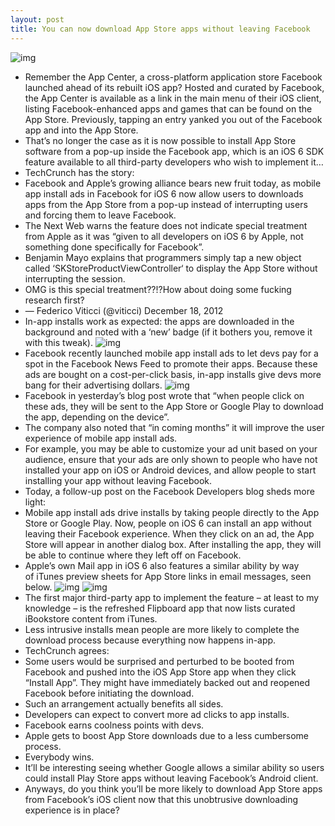 ```yaml
---
layout: post
title: You can now download App Store apps without leaving Facebook
---
```

![img](http://media.idownloadblog.com/wp-content/uploads/2012/12/Facebook-for-iOS-App-Store-installs-001.jpg)
* Remember the App Center, a cross-platform application store Facebook launched ahead of its rebuilt iOS app? Hosted and curated by Facebook, the App Center is available as a link in the main menu of their iOS client, listing Facebook-enhanced apps and games that can be found on the App Store. Previously, tapping an entry yanked you out of the Facebook app and into the App Store.
* That’s no longer the case as it is now possible to install App Store software from a pop-up inside the Facebook app, which is an iOS 6 SDK feature available to all third-party developers who wish to implement it…
* TechCrunch has the story:
* Facebook and Apple’s growing alliance bears new fruit today, as mobile app install ads in Facebook for iOS 6 now allow users to downloads apps from the App Store from a pop-up instead of interrupting users and forcing them to leave Facebook.
* The Next Web warns the feature does not indicate special treatment from Apple as it was “given to all developers on iOS 6 by Apple, not something done specifically for Facebook”.
* Benjamin Mayo explains that programmers simply tap a new object called ‘SKStoreProductViewController‘ to display the App Store without interrupting the session.
* OMG is this special treatment??!?How about doing some fucking research first?
* — Federico Viticci (@viticci) December 18, 2012
* In-app installs work as expected: the apps are downloaded in the background and noted with a ‘new’ badge (if it bothers you, remove it with this tweak).
![img](http://media.idownloadblog.com/wp-content/uploads/2012/12/Facebook-for-iOS-App-Store-installs-003.jpg)
* Facebook recently launched mobile app install ads to let devs pay for a spot in the Facebook News Feed to promote their apps. Because these ads are bought on a cost-per-click basis, in-app installs give devs more bang for their advertising dollars.
![img](http://media.idownloadblog.com/wp-content/uploads/2012/12/Facebook-for-iOS-App-Store-installs-002.png)
* Facebook in yesterday’s blog post wrote that “when people click on these ads, they will be sent to the App Store or Google Play to download the app, depending on the device”.
* The company also noted that “in coming months” it will improve the user experience of mobile app install ads.
* For example, you may be able to customize your ad unit based on your audience, ensure that your ads are only shown to people who have not installed your app on iOS or Android devices, and allow people to start installing your app without leaving Facebook.
* Today, a follow-up post on the Facebook Developers blog sheds more light:
* Mobile app install ads drive installs by taking people directly to the App Store or Google Play. Now, people on iOS 6 can install an app without leaving their Facebook experience. When they click on an ad, the App Store will appear in another dialog box. After installing the app, they will be able to continue where they left off on Facebook.
* Apple’s own Mail app in iOS 6 also features a similar ability by way of iTunes preview sheets for App Store links in email messages, seen below.
![img](http://media.idownloadblog.com/wp-content/uploads/2012/06/iOS-6-Mail-App-Store-previews-001.jpg)
![img](http://media.idownloadblog.com/wp-content/uploads/2012/06/iOS-6-Mail-App-Store-previews-002.jpg)
* The first major third-party app to implement the feature – at least to my knowledge – is the refreshed Flipboard app that now lists curated iBookstore content from iTunes.
* Less intrusive installs mean people are more likely to complete the download process because everything now happens in-app.
* TechCrunch agrees:
* Some users would be surprised and perturbed to be booted from Facebook and pushed into the iOS App Store app when they click “Install App”. They might have immediately backed out and reopened Facebook before initiating the download.
* Such an arrangement actually benefits all sides.
* Developers can expect to convert more ad clicks to app installs.
* Facebook earns coolness points with devs.
* Apple gets to boost App Store downloads due to a less cumbersome process.
* Everybody wins.
* It’ll be interesting seeing whether Google allows a similar ability so users could install Play Store apps without leaving Facebook’s Android client.
* Anyways, do you think you’ll be more likely to download App Store apps from Facebook’s iOS client now that this unobtrusive downloading experience is in place?

